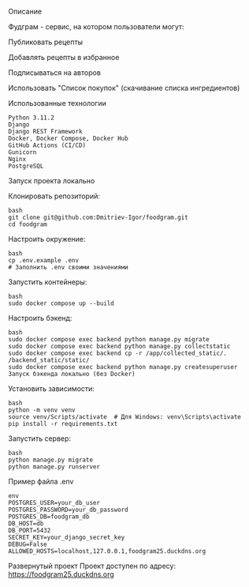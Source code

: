 Описание

Фудграм - сервис, на котором пользователи могут:

Публиковать рецепты

Добавлять рецепты в избранное

Подписываться на авторов

Использовать "Список покупок" (скачивание списка ингредиентов)

Использованные технологии
```
Python 3.11.2
Django
Django REST Framework
Docker, Docker Compose, Docker Hub
GitHub Actions (CI/CD)
Gunicorn
Nginx
PostgreSQL
```
Запуск проекта локально

Клонировать репозиторий:
```
bash
git clone git@github.com:Dmitriev-Igor/foodgram.git
cd foodgram
```

Настроить окружение:
```
bash
cp .env.example .env
# Заполнить .env своими значениями
```

Запустить контейнеры:
```
bash
sudo docker compose up --build
```

Настроить бэкенд:
```
bash
sudo docker compose exec backend python manage.py migrate
sudo docker compose exec backend python manage.py collectstatic
sudo docker compose exec backend cp -r /app/collected_static/. /backend_static/static/
sudo docker compose exec backend python manage.py createsuperuser
Запуск бэкенда локально (без Docker)
```

Установить зависимости:
```
bash
python -m venv venv
source venv/Scripts/activate  # Для Windows: venv\Scripts\activate
pip install -r requirements.txt
```
Запустить сервер:
```
bash
python manage.py migrate
python manage.py runserver
```

Пример файла .env
```
env
POSTGRES_USER=your_db_user
POSTGRES_PASSWORD=your_db_password
POSTGRES_DB=foodgram_db
DB_HOST=db
DB_PORT=5432
SECRET_KEY=your_django_secret_key
DEBUG=False
ALLOWED_HOSTS=localhost,127.0.0.1,foodgram25.duckdns.org
```

Развернутый проект
Проект доступен по адресу:
https://foodgram25.duckdns.org